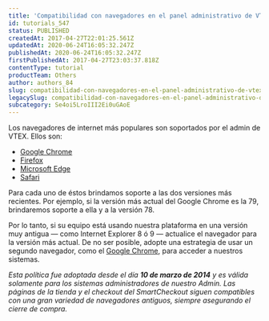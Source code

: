 ```yaml
---
title: 'Compatibilidad con navegadores en el panel administrativo de VTEX'
id: tutorials_547
status: PUBLISHED
createdAt: 2017-04-27T22:01:25.561Z
updatedAt: 2020-06-24T16:05:32.247Z
publishedAt: 2020-06-24T16:05:32.247Z
firstPublishedAt: 2017-04-27T23:03:37.818Z
contentType: tutorial
productTeam: Others
author: authors_84
slug: compatibilidad-con-navegadores-en-el-panel-administrativo-de-vtex
legacySlug: compatibilidad-con-navegadores-en-el-panel-administrativo-de-vtex
subcategory: Se4oi5LroIII2Ei0uGAoE
---
```


Los navegadores de internet más populares son soportados por el admin de VTEX. Ellos son:

- [Google Chrome](https://www.google.com/intl/en/chrome/browser/)
- [Firefox](http://getfirefox.com/)
- [Microsoft Edge](https://www.microsoft.com/en-us/edge)
- [Safari](https://www.apple.com/safari/)

Para cada uno de éstos brindamos soporte a las dos versiones más recientes. Por ejemplo, si la versión más actual del Google Chrome es la 79, brindaremos soporte a ella y a la versión 78.

Por lo tanto, si su equipo está usando nuestra plataforma en una versión muy antigua — como Internet Explorer 8 ó 9 — actualice el navegador para la versión más actual. De no ser posible, adopte una estrategia de usar un segundo navegador, como el [Google Chrome](http://www.google.com/chrome/), para acceder a nuestros sistemas.

_Esta política fue adoptada desde el día **10 de marzo de 2014** y es válida solamente para los sistemas administradores de nuestro Admin. Las páginas de la tienda y el checkout del SmartCheckout siguen compatibles con una gran variedad de navegadores antiguos, siempre asegurando el cierre de compra._
